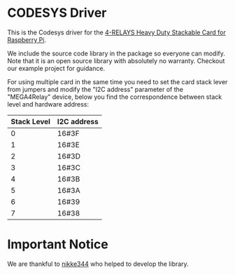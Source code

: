  # CODESYS Driver

This is the Codesys driver for the [4-RELAYS Heavy Duty Stackable Card for Raspberry Pi](https://sequentmicrosystems.com/product/raspberry-pi-relays-heavy-duty-hat/).

We include the source code library in the package so everyone can modify. Note that it is an open source library with absolutely no warranty.
Checkout our example project for guidance.

For using multiple card in the same time you need to set the card stack lever from jumpers and modify the "I2C address" parameter of the "MEGA4Relay" device, below you find the correspondence between stack level and hardware address:

| Stack Level | I2C address |
| --- | --- |
| 0 | 16#3F |
| 1 | 16#3E |
| 2 | 16#3D |
| 3 | 16#3C |
| 4 | 16#3B |
| 5 | 16#3A |
| 6 | 16#39 |
| 7 | 16#38 |

 # Important Notice
We are thankful to [nikke344](https://github.com/nikke344) who helped to develop the library.
 
